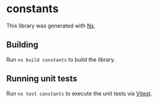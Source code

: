 # constants

This library was generated with [Nx](https://nx.dev).

## Building

Run `nx build constants` to build the library.

## Running unit tests

Run `nx test constants` to execute the unit tests via [Vitest](https://vitest.dev/).
